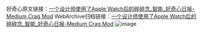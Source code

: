 好奇心原文链接：[一个设计师使用了Apple Watch后的碎碎念_智能_好奇心日报-Medium Crag Mod](https://www.qdaily.com/articles/9958.html)
WebArchive归档链接：[一个设计师使用了Apple Watch后的碎碎念_智能_好奇心日报-Medium Crag Mod](http://web.archive.org/web/20190623155343/https://www.qdaily.com/articles/9958.html)
![image](http://ww3.sinaimg.cn/large/007d5XDply1g3vhdwcvhwj30u03tax6p)